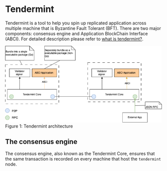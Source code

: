 # Tendermint

Tendermint is a tool to help you spin up replicated application across multiple machine that is Byzantine Fault Tolerant (BFT). There are two major components: consensus engine and Application BlockChain Interface (ABCI). For detailed description please refer to [what is tendermint?](https://docs.tendermint.com/v0.34/introduction/what-is-tendermint.html).

![Figure 1](../assets/img/tendermint-arch.png)<br>
Figure 1: Tendermint architecture

## The consensus engine

The consensus engine, also known as the Tendermint Core, ensures that the same transaction is recorded on every machine that host the `tendermint` node. 